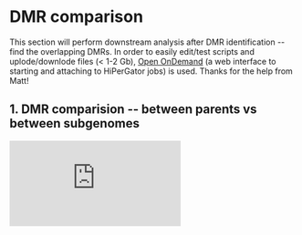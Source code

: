 # DMR comparison
This section will perform downstream analysis after DMR identification -- find the overlapping DMRs. In order to easily edit/test scripts and uplode/downlode files (< 1-2 Gb), [Open OnDemand](https://help.rc.ufl.edu/doc/Open_OnDemand) (a web interface to starting and attaching to HiPerGator jobs) is used. Thanks for the help from Matt!

## 1. DMR comparision -- between parents vs between subgenomes
![DMR_CpG_between-parents_between-subgenomes](https://github.com/GatorShan/Tragopogon-Methylation-Project/blob/master/SNPsplit/images/DMR_CpG_between-parents_between-subgenomes.pdf)
